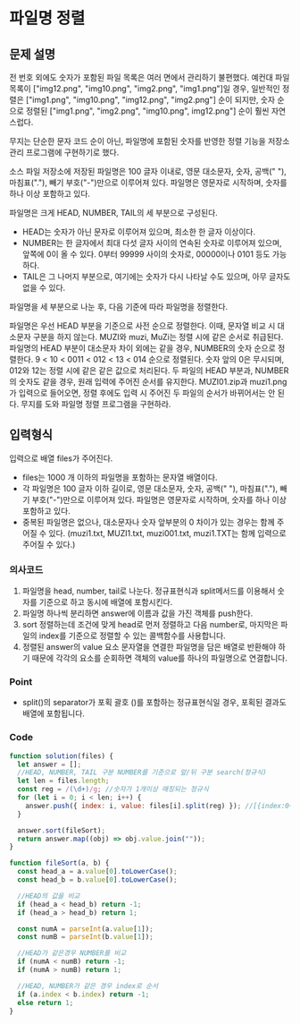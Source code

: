 # 파일명 정렬

## 문제 설명

전 번호 외에도 숫자가 포함된 파일 목록은 여러 면에서 관리하기 불편했다. 예컨대 파일 목록이 ["img12.png", "img10.png", "img2.png", "img1.png"]일 경우, 일반적인 정렬은 ["img1.png", "img10.png", "img12.png", "img2.png"] 순이 되지만, 숫자 순으로 정렬된 ["img1.png", "img2.png", "img10.png", img12.png"] 순이 훨씬 자연스럽다.

무지는 단순한 문자 코드 순이 아닌, 파일명에 포함된 숫자를 반영한 정렬 기능을 저장소 관리 프로그램에 구현하기로 했다.

소스 파일 저장소에 저장된 파일명은 100 글자 이내로, 영문 대소문자, 숫자, 공백(" "), 마침표("."), 빼기 부호("-")만으로 이루어져 있다. 파일명은 영문자로 시작하며, 숫자를 하나 이상 포함하고 있다.

파일명은 크게 HEAD, NUMBER, TAIL의 세 부분으로 구성된다.

- HEAD는 숫자가 아닌 문자로 이루어져 있으며, 최소한 한 글자 이상이다.
- NUMBER는 한 글자에서 최대 다섯 글자 사이의 연속된 숫자로 이루어져 있으며, 앞쪽에 0이 올 수 있다. 0부터 99999 사이의 숫자로, 00000이나 0101 등도 가능하다.
- TAIL은 그 나머지 부분으로, 여기에는 숫자가 다시 나타날 수도 있으며, 아무 글자도 없을 수 있다.

파일명을 세 부분으로 나눈 후, 다음 기준에 따라 파일명을 정렬한다.

파일명은 우선 HEAD 부분을 기준으로 사전 순으로 정렬한다. 이때, 문자열 비교 시 대소문자 구분을 하지 않는다. MUZI와 muzi, MuZi는 정렬 시에 같은 순서로 취급된다.
파일명의 HEAD 부분이 대소문자 차이 외에는 같을 경우, NUMBER의 숫자 순으로 정렬한다. 9 < 10 < 0011 < 012 < 13 < 014 순으로 정렬된다. 숫자 앞의 0은 무시되며, 012와 12는 정렬 시에 같은 같은 값으로 처리된다.
두 파일의 HEAD 부분과, NUMBER의 숫자도 같을 경우, 원래 입력에 주어진 순서를 유지한다. MUZI01.zip과 muzi1.png가 입력으로 들어오면, 정렬 후에도 입력 시 주어진 두 파일의 순서가 바뀌어서는 안 된다.
무지를 도와 파일명 정렬 프로그램을 구현하라.

## 입력형식

입력으로 배열 files가 주어진다.

- files는 1000 개 이하의 파일명을 포함하는 문자열 배열이다.
- 각 파일명은 100 글자 이하 길이로, 영문 대소문자, 숫자, 공백(" "), 마침표("."), 빼기 부호("-")만으로 이루어져 있다. 파일명은 영문자로 시작하며, 숫자를 하나 이상 포함하고 있다.
- 중복된 파일명은 없으나, 대소문자나 숫자 앞부분의 0 차이가 있는 경우는 함께 주어질 수 있다. (muzi1.txt, MUZI1.txt, muzi001.txt, muzi1.TXT는 함께 입력으로 주어질 수 있다.)

### 의사코드

1. 파일명을 head, number, tail로 나눈다. 정규표현식과 split메서드를 이용해서 숫자를 기준으로 하고 동시에 배열에 포함시킨다.
2. 파일명 하나씩 분리하면 answer에 이름과 값을 가진 객체를 push한다.
3. sort 정렬하는데 조건에 맞게 head로 먼저 정렬하고 다음 number로, 마지막은 파일의 index를 기준으로 정렬할 수 있는 콜백함수를 사용합니다.
4. 정렬된 answer의 value 요소 문자열을 연결한 파일명을 담은 배열로 반환해야 하기 때문에 각각의 요소를 순회하면 객체의 value를 하나의 파일명으로 연결합니다.

### Point

- split()의 separator가 포획 괄호 ()를 포함하는 정규표현식일 경우, 포획된 결과도 배열에 포함됩니다.

### Code

```js
function solution(files) {
  let answer = [];
  //HEAD, NUMBER, TAIL 구분 NUMBER를 기준으로 앞/뒤 구분 search(정규식)
  let len = files.length;
  const reg = /(\d+)/g; //숫자가 1개이상 매칭되는 정규식
  for (let i = 0; i < len; i++) {
    answer.push({ index: i, value: files[i].split(reg) }); //[{index:0~n, value:[HEAD, NUMBER, TAIL]}]
  }

  answer.sort(fileSort);
  return answer.map((obj) => obj.value.join(""));
}

function fileSort(a, b) {
  const head_a = a.value[0].toLowerCase();
  const head_b = b.value[0].toLowerCase();

  //HEAD의 값을 비교
  if (head_a < head_b) return -1;
  if (head_a > head_b) return 1;

  const numA = parseInt(a.value[1]);
  const numB = parseInt(b.value[1]);

  //HEAD가 같은경우 NUMBER를 비교
  if (numA < numB) return -1;
  if (numA > numB) return 1;

  //HEAD, NUMBER가 같은 경우 index로 순서
  if (a.index < b.index) return -1;
  else return 1;
}
```

